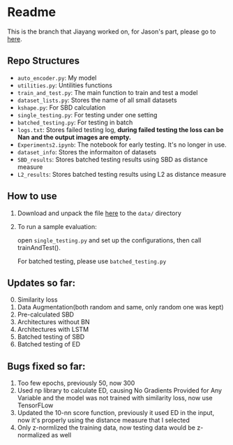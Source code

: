 # Readme
This is the branch that Jiayang worked on, for Jason's part, please go to [here](https://github.com/JiayangWu/CS227/tree/LSTM-AutoEncoder).

## Repo Structures
- `auto_encoder.py`: My model
- `utilities.py`: Untilities functions
- `train_and_test.py`: The main function to train and test a model
- `dataset_lists.py`: Stores the name of all small datasets
- `kshape.py`: For SBD calculation
- `single_testing.py`: For testing under one setting
- `batched_testing.py`: For testing in batch
- `logs.txt`: Stores failed testing log, **during failed testing the loss can be Nan and the output images are empty.**
- `Experiments2.ipynb`: The notebook for early testing. It's no longer in use.
- `dataset_info`: Stores the informaiton of datasets
- `SBD_results`: Stores batched testing results using SBD as distance measure
- `L2_results`: Stores batched testing results using L2 as distance measure

## How to use
1. Download and unpack the file [here](https://drive.google.com/file/d/13PwgJNBTnyT1IjbUxFqQlqq2VTGDVw8N/view?usp=sharing) to the `data/` directory
2. To run a sample evaluation:

   open `single_testing.py` and set up the configurations, then call trainAndTest().
   
   For batched testing, please use `batched_testing.py`   

## Updates so far:
0. Similarity loss
1. Data Augmentation(both random and same, only random one was kept)
2. Pre-calculated SBD
3. Architectures without BN
4. Architectures with LSTM
5. Batched testing of SBD
6. Batched testing of ED

## Bugs fixed so far:
1. Too few epochs, previously 50, now 300
2. Used np library to calculate ED, causing No Gradients Provided for Any Variable and the model was not trained with similarity loss, now use TensorFLow
3. Updated the 10-nn score function, previously it used ED in the input, now it's properly using the distance measure that I selected
4. Only z-normlized the training data, now testing data would be z-normalized as well
